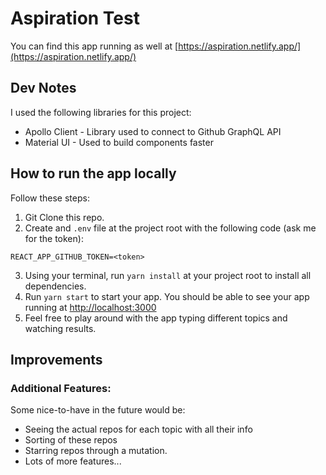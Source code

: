 # Aspiration Test

You can find this app running as well at [https://aspiration.netlify.app/](https://aspiration.netlify.app/)

## Dev Notes

I used the following libraries for this project:
- Apollo Client - Library used to connect to Github GraphQL API
- Material UI - Used to build components faster

## How to run the app locally

Follow these steps:

1. Git Clone this repo.
2. Create and `.env` file at the project root with the following code (ask me for the token):
```
REACT_APP_GITHUB_TOKEN=<token>
``` 

3. Using your terminal, run `yarn install` at your project root to install all dependencies.
4. Run `yarn start` to start your app. You should be able to see your app running at [http://localhost:3000](http://localhost:3000)
5. Feel free to play around with the app typing different topics and watching results.


## Improvements

### Additional Features:

Some nice-to-have in the future would be:
- Seeing the actual repos for each topic with all their info
- Sorting of these repos
- Starring repos through a mutation.
- Lots of more features...